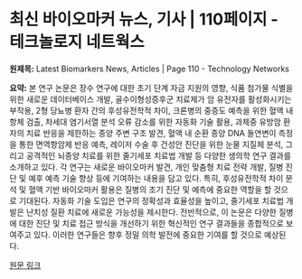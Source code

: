 # 최신 바이오마커 뉴스, 기사 | 110페이지 - 테크놀로지 네트웍스

**원제목:** Latest Biomarkers News, Articles | Page 110 - Technology Networks

**요약:** 본 연구 논문은 장수 연구에 대한 초기 단계 자금 지원의 영향, 식품 첨가물 식별을 위한 새로운 데이터베이스 개발, 골수이형성증후군 치료제가 암 유전자를 활성화시키는 부작용, 2형 당뇨병 환자 간의 후성유전학적 차이, 크론병의 중증도 예측을 위한 혈액 내 항체 검출, 차세대 염기서열 분석 오류 감소를 위한 자동화 기술 활용, 과체중 유방암 환자의 치료 반응을 제한하는 종양 주변 구조 발견, 혈액 내 순환 종양 DNA 돌연변이 측정을 통한 면역항암제 반응 예측, 레이저 수술 후 건성안 진단을 위한 눈물 지질체 분석, 그리고 공격적인 뇌종양 치료를 위한 줄기세포 치료법 개발 등 다양한 생의학 연구 결과를 소개하고 있다.  각 연구는 새로운 바이오마커 발견, 개인 맞춤형 치료 전략 개발, 질병 진단 및 예후 예측 기술 향상 등에 기여하는 내용을 담고 있다.  특히, 후성유전학적 차이 분석 및 혈액 기반 바이오마커 활용은 질병의 조기 진단 및 예측에 중요한 역할을 할 것으로 기대된다.  자동화 기술 도입은 연구의 정확성과 효율성을 높이고, 줄기세포 치료법 개발은 난치성 질환 치료에 새로운 가능성을 제시한다.  전반적으로, 이 논문은 다양한 질병에 대한 진단 및 치료 접근 방식을 개선하기 위한 혁신적인 연구 결과들을 종합적으로 보여주고 있다.  이러한 연구들은 향후 정밀 의학 발전에 중요한 기여를 할 것으로 예상된다.

[원문 링크](https://www.technologynetworks.com/cell-science/topic-hub/biomarkers/news-and-features/110)
